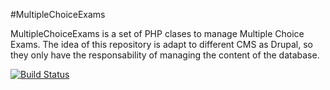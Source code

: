 #MultipleChoiceExams

MultipleChoiceExams is a set of PHP clases to manage Multiple Choice Exams.
The idea of this repository is adapt to different CMS as Drupal, so they only have the responsability of managing the content of the database.

[![Build Status](https://travis-ci.org/mariano-dagostino/MultipleChoiceExams.svg?branch=master)](https://travis-ci.org/mariano-dagostino/MultipleChoiceExams)
